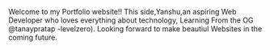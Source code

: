 Welcome to my Portfolio website!!
This side,Yanshu,an aspiring Web Developer who loves everything about technology, Learning From the OG @tanaypratap -levelzero). Looking forward to make beautiul Websites in the coming future.
